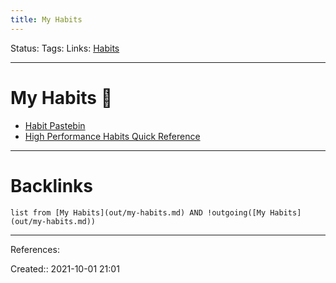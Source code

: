 ```yaml
---
title: My Habits
---
```

Status: 
Tags: 
Links: [Habits](out/habits.md)
___
# My Habits 🔄
- [Habit Pastebin](out/habit-pastebin.md)
- [High Performance Habits Quick Reference](out/high-performance-habits-quick-reference.md)
___
# Backlinks
```dataview
list from [My Habits](out/my-habits.md) AND !outgoing([My Habits](out/my-habits.md))
```
___
References:

Created:: 2021-10-01 21:01
